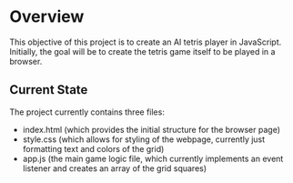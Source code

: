 # Overview

This objective of this project is to create an AI tetris player in JavaScript. Initially, the goal will be to create the tetris game itself to be played in a browser. 

## Current State

The project currently contains three files:
- index.html (which provides the initial structure for the browser page)
- style.css (which allows for styling of the webpage, currently just formatting text and colors of the grid)
- app.js (the main game logic file, which currently implements an event listener and creates an array of the grid squares)
